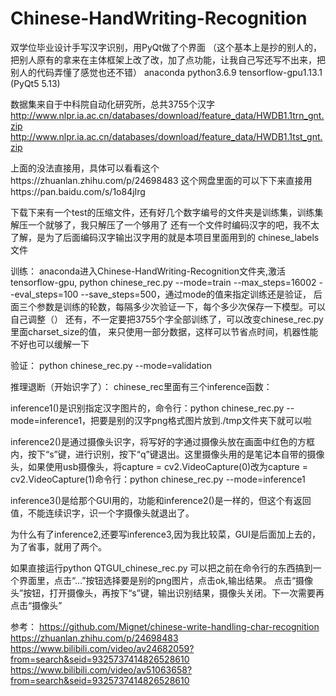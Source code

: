 # Chinese-HandWriting-Recognition
双学位毕业设计手写汉字识别，用PyQt做了个界面
（这个基本上是抄的别人的，把别人原有的拿来在主体框架上改了改，加了点功能，让我自己写还写不出来，把别人的代码弄懂了感觉也还不错）
anaconda python3.6.9 tensorflow-gpu1.13.1 (PyQt5 5.13)

数据集来自于中科院自动化研究所，总共3755个汉字
http://www.nlpr.ia.ac.cn/databases/download/feature_data/HWDB1.1trn_gnt.zip 
http://www.nlpr.ia.ac.cn/databases/download/feature_data/HWDB1.1tst_gnt.zip

上面的没法直接用，具体可以看看这个https://zhuanlan.zhihu.com/p/24698483
这个网盘里面的可以下下来直接用https://pan.baidu.com/s/1o84jIrg 

下载下来有一个test的压缩文件，还有好几个数字编号的文件夹是训练集，训练集解压一个就够了，我只解压了一个够用了
还有一个文件时编码汉字的吧，我不太了解，是为了后面编码汉字输出汉字用的就是本项目里面用到的 chinese_labels文件

训练：
anaconda进入Chinese-HandWriting-Recognition文件夹,激活tensorflow-gpu,
python chinese_rec.py --mode=train --max_steps=16002 --eval_steps=100 --save_steps=500，通过mode的值来指定训练还是验证，
后面三个参数是训练的轮数，每隔多少次验证一下，每个多少次保存一下模型。可以自己调整（）
还有，不一定要把3755个字全部训练了，可以改变chinese_rec.py里面charset_size的值，
来只使用一部分数据，这样可以节省点时间，机器性能不好也可以缓解一下

验证：
python chinese_rec.py --mode=validation

推理退断（开始识字了）：
chinese_rec里面有三个inference函数：

inference1()是识别指定汉字图片的，命令行：python chinese_rec.py --mode=inference1，把要是别的汉字png格式图片放到./tmp文件夹下就可以啦

inference2()是通过摄像头识字，将写好的字通过摄像头放在画面中红色的方框内，按下“s”键，进行识别，按下“q”键退出。这里摄像头用的是笔记本自带的摄像头，如果使用usb摄像头，将capture = cv2.VideoCapture(0)改为capture = cv2.VideoCapture(1)命令行：python chinese_rec.py --mode=inference1
  
inference3()是给那个GUI用的，功能和inference2()是一样的，但这个有返回值，不能连续识字，识一个字摄像头就退出了。

为什么有了inference2,还要写inference3,因为我比较菜，GUI是后面加上去的，为了省事，就用了两个。

如果直接运行python QTGUI_chinese_rec.py 可以把之前在命令行的东西搞到一个界面里，点击“...”按钮选择要是别的png图片，点击ok,输出结果。
点击“摄像头”按钮，打开摄像头，再按下“s”键，输出识别结果，摄像头关闭。下一次需要再点击“摄像头”

参考：
https://github.com/Mignet/chinese-write-handling-char-recognition
https://zhuanlan.zhihu.com/p/24698483
https://www.bilibili.com/video/av24682059?from=search&seid=9325737414826528610
https://www.bilibili.com/video/av51063658?from=search&seid=9325737414826528610
